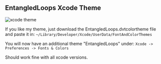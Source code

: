## EntangledLoops Xcode Theme ##

![xcode theme](http://www.entangledloops.com/img/xcode-theme.png)

If you like my theme, just download the EntangledLoops.dvtcolortheme file and paste it in:
`~/Library/Developer/Xcode/UserData/FontAndColorThemes`

You will now have an additional theme "EntangledLoops" under:
`Xcode -> Preferences -> Fonts & Colors`

Should work fine with all xcode versions.
